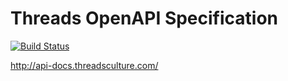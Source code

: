 # Threads OpenAPI Specification
[![Build Status](https://travis-ci.org/ThreadsCulture/REST-API.svg?branch=master)](https://travis-ci.org/ThreadsCulture/REST-API)

http://api-docs.threadsculture.com/
